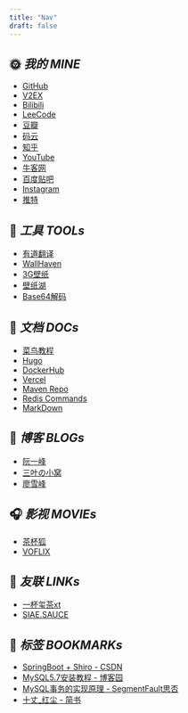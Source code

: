 ```yaml
---
title: "Nav"
draft: false
---
```


<div class="nav">

## 🌞 *我的 MINE*
- [GitHub](https://github.com/)
- [V2EX](https://www.v2ex.com/)
- [Bilibili](https://www.bilibili.com/)
- [LeeCode](https://leetcode.cn/problemset/all/)
- [豆瓣](https://www.douban.com)
- [码云](https://gitee.com/)
- [知乎](https://www.zhihu.com/hot)
- [YouTube](https://www.youtube.com/)
- [牛客网](https://www.nowcoder.com/)
- [百度贴吧](https://tieba.baidu.com/index.html)
- [Instagram](https://www.instagram.com/)
- [推特](https://twitter.com/)
## 🔨 *工具 TOOLs*
- [有道翻译](https://fanyi.youdao.com/index.html#/)
- [WallHaven](https://wallhaven.cc/)
- [3G壁纸](https://www.3gbizhi.com/)
- [壁纸湖](https://bizihu.com/)
- [Base64解码](https://www.hitoy.org/tool/file_base64.php)

## 📑 *文档 DOCs*
- [菜鸟教程](https://www.runoob.com/)
- [Hugo](https://gohugo.io/)
- [DockerHub](https://registry.hub.docker.com/)
- [Vercel](https://vercel.com/)
- [Maven Repo](https://search.maven.org/)
- [Redis Commands](https://redis.io/commands/)
- [MarkDown](https://www.liaoxuefeng.com/)

## 🍺 *博客 BLOGs*
- [阮一峰](http://www.ruanyifeng.com/)
- [三叶の小窝](https://blog.mitsuha.space/)
- [廖雪峰](https://www.liaoxuefeng.com/)

## 🎧 *影视 MOVIEs*
- [茶杯狐](https://cupfox.app/)
- [VOFLIX](https://www.voflix.me/)

## 🧲 *友联 LINKs*
- [一杯玺茶xt](https://ovirgo.com/)    
- [SIAE.SAUCE](https://siae.me/)    

</div>


## 🔖 *标签 BOOKMARKs*

<div class="bookmark">

- [SpringBoot + Shiro - CSDN](https://blog.csdn.net/bicheng4769/article/details/86668209?spm=1001.2101.3001.6661.1&utm_medium=distribute.pc_relevant_t0.none-task-blog-2~default~CTRLIST~Rate-1-86668209-blog-123810963.pc_relevant_multi_platform_featuressortv2dupreplace&depth_1-utm_source=distribute.pc_relevant_t0.none-task-blog-2~default~CTRLIST~Rate-1-86668209-blog-123810963.pc_relevant_multi_platform_featuressortv2dupreplace&utm_relevant_index=1)
- [MySQL5.7安装教程 - 博客园](https://www.cnblogs.com/sunfee/p/16511876.html)
- [MySQL事务的实现原理 - SegmentFault思否](https://segmentfault.com/a/1190000039139809)
- [十丈_红尘 - 简书](https://www.jianshu.com/u/7b55c0fd018a)

</div>